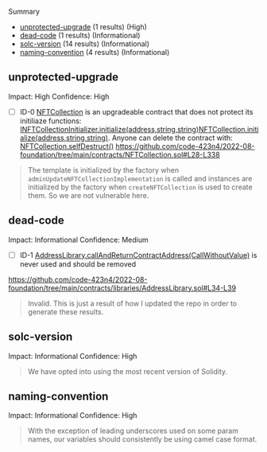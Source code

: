 Summary

- [unprotected-upgrade](#unprotected-upgrade) (1 results) (High)
- [dead-code](#dead-code) (1 results) (Informational)
- [solc-version](#solc-version) (14 results) (Informational)
- [naming-convention](#naming-convention) (4 results) (Informational)

## unprotected-upgrade

Impact: High
Confidence: High

- [ ] ID-0
      [NFTCollection](https://github.com/code-423n4/2022-08-foundation/tree/main/contracts/NFTCollection.sol#L28-L338) is an upgradeable contract that does not protect its initiliaze functions: [INFTCollectionInitializer.initialize(address,string,string)](https://github.com/code-423n4/2022-08-foundation/tree/main/contracts/interfaces/INFTCollectionInitializer.sol#L6-L10)[NFTCollection.initialize(address,string,string)](https://github.com/code-423n4/2022-08-foundation/tree/main/contracts/NFTCollection.sol#L105-L112). Anyone can delete the contract with: [NFTCollection.selfDestruct()](https://github.com/code-423n4/2022-08-foundation/tree/main/contracts/NFTCollection.sol#L230-L232)
      https://github.com/code-423n4/2022-08-foundation/tree/main/contracts/NFTCollection.sol#L28-L338

> The template is initialized by the factory when `adminUpdateNFTCollectionImplementation` is called and instances are initialized by the factory when `createNFTCollection` is used to create them. So we are not vulnerable here.

## dead-code

Impact: Informational
Confidence: Medium

- [ ] ID-1
      [AddressLibrary.callAndReturnContractAddress(CallWithoutValue)](https://github.com/code-423n4/2022-08-foundation/tree/main/contracts/libraries/AddressLibrary.sol#L34-L39) is never used and should be removed

https://github.com/code-423n4/2022-08-foundation/tree/main/contracts/libraries/AddressLibrary.sol#L34-L39

> Invalid. This is just a result of how I updated the repo in order to generate these results.

## solc-version

Impact: Informational
Confidence: High

> We have opted into using the most recent version of Solidity.

## naming-convention

Impact: Informational
Confidence: High

> With the exception of leading underscores used on some param names, our variables should consistently be using camel case format.
